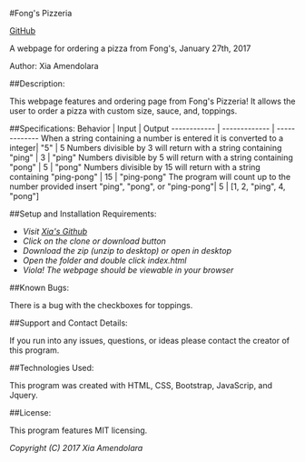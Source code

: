 #Fong's Pizzeria

[GitHub](https://xesme.github.io/fongs-pizza/)


A webpage for ordering a pizza from Fong's, January 27th, 2017

Author: Xia Amendolara

##Description:

This webpage features and ordering page from Fong's Pizzeria! It allows the user to order a pizza with custom size, sauce, and, toppings.


##Specifications:
Behavior | Input | Output
------------ | ------------- | -------------
When a string containing a number is entered it is converted to a integer| "5" | 5
Numbers divisible by 3 will return with a string containing "ping" | 3 | "ping"
Numbers divisible by 5 will return with a string containing "pong" | 5 | "pong"
Numbers divisible by 15 will return with a string containing "ping-pong" | 15 | "ping-pong"
The program will count up to the number provided insert "ping", "pong", or "ping-pong"| 5 | [1, 2, "ping", 4, "pong"]


##Setup and Installation Requirements:

* _Visit [Xia's Github](https://github.com/Xesme/fongs-pizza.git)_
* _Click on the clone or download button_
* _Download the zip (unzip to desktop) or open in desktop_
* _Open the folder and double click index.html_
* _Viola! The webpage should be viewable in your browser_

##Known Bugs:

There is a bug with the checkboxes for toppings.

##Support and Contact Details:

If you run into any issues, questions, or ideas please contact the creator of this program.

##Technologies Used:

This program was created with HTML, CSS, Bootstrap, JavaScrip, and Jquery.

##License:

This program features MIT licensing.

*Copyright (C) 2017 Xia Amendolara*
